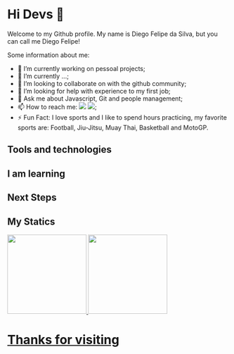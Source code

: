 # Hi Devs 👋

Welcome to my Github profile.
My name is Diego Felipe da Silva, but you can call me Diego Felipe!

Some information about me:

- 🔭 I’m currently working on pessoal projects; 
- 🌱 I’m currently ...;
- 👯 I’m looking to collaborate on with the github community;
- 🤔 I’m looking for help with experience to my first job;
- 💬 Ask me about Javascript, Git and people management;
- 📫 How to reach me: <a href="https://www.linkedin.com/in/diego-felipe-da-silva-b21289206/" target="_blank"><img loading="lazy" src="https://img.shields.io/badge/-LinkedIn-%230077B5?style=for-the-badge&logo=linkedin&logoColor=white" target="_blank"></a> <a href = "diegofelipe.silva.dev@gmail.com"><img loading="lazy" src="https://img.shields.io/badge/Gmail-D14836?style=for-the-badge&logo=gmail&logoColor=white" target="_blank"></a>;
- ⚡ Fun Fact: I love sports and I like to spend hours practicing, my favorite sports are: Football, Jiu-Jitsu, Muay Thai, Basketball and MotoGP.

## Tools and technologies
<link rel="stylesheet" type='text/css' href="https://cdn.jsdelivr.net/gh/devicons/devicon@latest/devicon.min.css" width="40" height="40"/>
<link rel="stylesheet" type='text/css' href="https://cdn.jsdelivr.net/gh/devicons/devicon@latest/devicon.min.css" width="40" height="40"/>
  
## I am learning


          

## Next Steps


    
## My Statics

<div>
<a href="https://github.com/diegoFelipeDev">
<img loading="lazy" height="180em" src="https://github-readme-stats.vercel.app/api/top-langs/?username=dgoldev13&layout=compact&langs_count=7&theme=dracula"/>
<img loading="lazy" height="180em" src="https://github-readme-stats.vercel.app/api?username=dgoldev13&show_icons=true&theme=dracula&include_all_commits=true&count_private=true"/>
</div>

# Thanks for visiting
